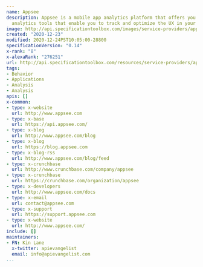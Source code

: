 ```yaml
---
name: Appsee
description: Appsee is a mobile app analytics platform that offers you powerful, qualitative
  analytics tools that enable you to track and optimize the UX in your app.
image: http://api.specificationtoolbox.com/images/service-providers/appsee.jpg
created: "2020-12-23"
modified: 2020-12-24PST10:05:00-28800
specificationVersion: "0.14"
x-rank: "8"
x-alexaRank: "276251"
url: http://api.specificationtoolbox.com/resources/service-providers/appsee/
tags:
- Behavior
- Applications
- Analysis
- Analysis
apis: []
x-common:
- type: x-website
  url: http://www.appsee.com
- type: x-base
  url: https://api.appsee.com/
- type: x-blog
  url: http://www.appsee.com/blog
- type: x-blog
  url: https://blog.appsee.com
- type: x-blog-rss
  url: http://www.appsee.com/blog/feed
- type: x-crunchbase
  url: http://www.crunchbase.com/company/appsee
- type: x-crunchbase
  url: https://crunchbase.com/organization/appsee
- type: x-developers
  url: http://www.appsee.com/docs
- type: x-email
  url: contact@appsee.com
- type: x-support
  url: https://support.appsee.com
- type: x-website
  url: http://www.appsee.com/
include: []
maintainers:
- FN: Kin Lane
  x-twitter: apievangelist
  email: info@apievangelist.com
...
```

